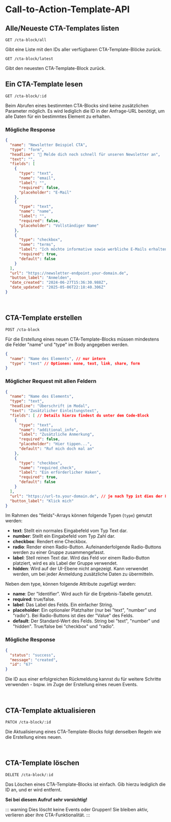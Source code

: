 # Call-to-Action-Template-API

## Alle/Neueste CTA-Templates listen

```
GET /cta-block/all
```

Gibt eine Liste mit den IDs aller verfügbaren CTA-Template-Blöcke zurück.

```
GET /cta-block/latest
```

Gibt den neuesten CTA-Template-Block zurück.

## Ein CTA-Template lesen

```
GET /cta-block/:id
```

Beim Abrufen eines bestimmten CTA-Blocks sind keine zusätzlichen Parameter möglich. Es wird lediglich die ID in der Anfrage-URL benötigt, um alle Daten für ein bestimmtes Element zu erhalten.

### Mögliche Response

```json
{
  "name": "Newsletter Beispiel CTA",
  "type": "form",
  "headline": "🥰 Melde dich noch schnell für unseren Newsletter an",
  "text": "",
  "fields": [
    {
      "type": "text",
      "name": "email",
      "label": "",
      "required": false,
      "placeholder": "E-Mail"
    },
    {
      "type": "text",
      "name": "name",
      "label": "",
      "required": false,
      "placeholder": "Vollständiger Name"
    },
    {
      "type": "checkbox",
      "name": "terms",
      "label": "Ich möchte informative sowie werbliche E-Mails erhalten.",
      "required": true,
      "default": false
    }
  ],
  "url": "https://newsletter-endpoint.your-domain.de",
  "button_label": "Anmelden",
  "date_created": "2024-06-27T15:36:30.988Z",
  "date_updated": "2025-05-06T22:18:40.306Z"
}
```

<br />

## CTA-Template erstellen

```
POST /cta-block
```

Für die Erstellung eines neuen CTA-Template-Blocks müssen mindestens die Felder "name" und "type" im Body angegeben werden.

```json
{
  "name": "Name des Elements", // nur intern
  "type": "text" // Optionen: none, text, link, share, form
}
```

### Möglicher Request mit allen Feldern

```json
{
  "name": "Name des Elements",
  "type": "text",
  "headline": "Überschrift im Modal",
  "text": "Zusätzlicher Einleitungstext",
  "fields": [ // Details hierzu findest du unter dem Code-Block
    {
      "type": "text",
      "name": "additional_info",
      "label": "Zusätzliche Anmerkung",
      "required": false,
      "placeholder": "Hier tippen...",
      "default": "Ruf mich doch mal an"
    },
    {
      "type": "checkbox",
      "name": "required_check",
      "label": "Ein erforderlicher Haken",
      "required": true,
      "default": false
    }
  ],
  "url": "https://url-to.your-domain.de", // je nach Typ ist dies der Link oder Endpunkt für die Formulardaten
  "button_label": "Klick mich"
}
```

Im Rahmen des "fields"-Arrays können folgende Typen (`type`) genutzt werden:
* **text**: Stellt ein normales Eingabefeld vom Typ Text dar.
* **number**: Stellt ein Eingabefeld vom Typ Zahl dar.
* **checkbox**: Rendert eine Checkbox.
* **radio**: Render einen Radio-Button. Aufeinanderfolgende Radio-Buttons werden zu einer Gruppe zusammengefasst.
* **label**: Stell reinen Text dar. Wird das Feld vor einem Radio-Button platziert, wird es als Label der Gruppe verwendet.
* **hidden**: Wird auf der UI-Ebene nicht angezeigt. Kann verwendet werden, um bei jeder Anmeldung zusätzliche Daten zu übermitteln.

Neben dem type, können folgende Attribute zugefügt werden:
* **name**: Der "Identifier". Wird auch für die Ergebnis-Tabelle genutzt.
* **required**: true/false.
* **label**: Das Label des Felds. Ein einfacher String.
* **placeholder**: Ein optionaler Platzhalter (nur bei "text", "number" und "radio"). Bei Radio-Buttons ist dies der "Value" des Felds.
* **default**: Der Standard-Wert des Felds. String bei "text", "number" und "hidden". True/false bei "checkbox" und "radio".

### Mögliche Response

```json
{
  "status": "success",
  "message": "created",
  "id": "67"
}
```

Die ID aus einer erfolgreichen Rückmeldung kannst du für weitere Schritte verwenden - bspw. im Zuge der Erstellung eines neuen Events.

<br />

## CTA-Template aktualisieren

```
PATCH /cta-block/:id
```

Die Aktualisierung eines CTA-Template-Blocks folgt denselben Regeln wie die Erstellung eines neuen.

<br />

## CTA-Template löschen

```
DELETE /cta-block/:id
```

Das Löschen eines CTA-Template-Blocks ist einfach. Gib hierzu lediglich die ID an, und er wird entfernt.

**Sei bei diesem Aufruf sehr vorsichtig!**

::: warning Dies löscht keine Events oder Gruppen!
Sie bleiben aktiv, verlieren aber ihre CTA-Funktionalität.
:::
